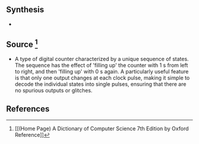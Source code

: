 ## Synthesis
- 
## Source [^1]
- A type of digital counter characterized by a unique sequence of states. The sequence has the effect of 'filling up' the counter with 1 s from left to right, and then 'filling up' with 0 s again. A particularly useful feature is that only one output changes at each clock pulse, making it simple to decode the individual states into single pulses, ensuring that there are no spurious outputs or glitches.
## References

[^1]: [[(Home Page) A Dictionary of Computer Science 7th Edition by Oxford Reference]]